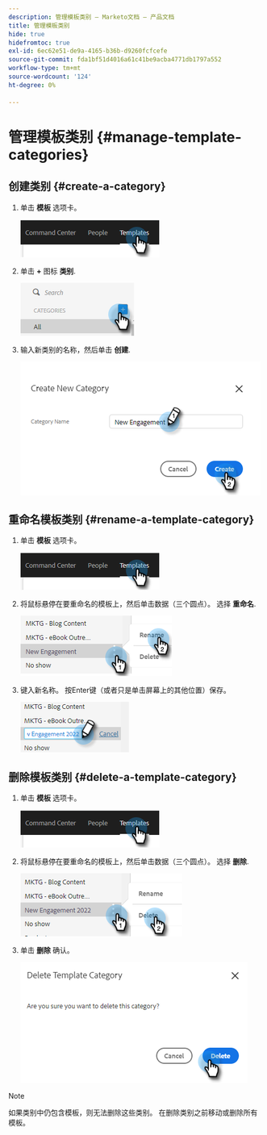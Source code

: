 ```yaml
---
description: 管理模板类别 — Marketo文档 — 产品文档
title: 管理模板类别
hide: true
hidefromtoc: true
exl-id: 6ec62e51-de9a-4165-b36b-d9260fcfcefe
source-git-commit: fda1bf51d4016a61c41be9acba4771db1797a552
workflow-type: tm+mt
source-wordcount: '124'
ht-degree: 0%

---
```


# 管理模板类别 {#manage-template-categories}

## 创建类别 {#create-a-category}

1. 单击 **模板** 选项卡。

   ![](assets/manage-template-categories-1.png)

1. 单击 **+** 图标 **类别**.

   ![](assets/manage-template-categories-2.png)

1. 输入新类别的名称，然后单击 **创建**.

   ![](assets/manage-template-categories-3.png)

## 重命名模板类别 {#rename-a-template-category}

1. 单击 **模板** 选项卡。

   ![](assets/manage-template-categories-4.png)

1. 将鼠标悬停在要重命名的模板上，然后单击数据（三个圆点）。 选择 **重命名**.

   ![](assets/manage-template-categories-5.png)

1. 键入新名称。 按Enter键（或者只是单击屏幕上的其他位置）保存。

   ![](assets/manage-template-categories-6.png)

## 删除模板类别 {#delete-a-template-category}

1. 单击 **模板** 选项卡。

   ![](assets/manage-template-categories-7.png)

1. 将鼠标悬停在要重命名的模板上，然后单击数据（三个圆点）。 选择 **删除**.

   ![](assets/manage-template-categories-8.png)

1. 单击 **删除** 确认。

   ![](assets/manage-template-categories-9.png)

>[!NOTE]
>
>如果类别中仍包含模板，则无法删除这些类别。 在删除类别之前移动或删除所有模板。
